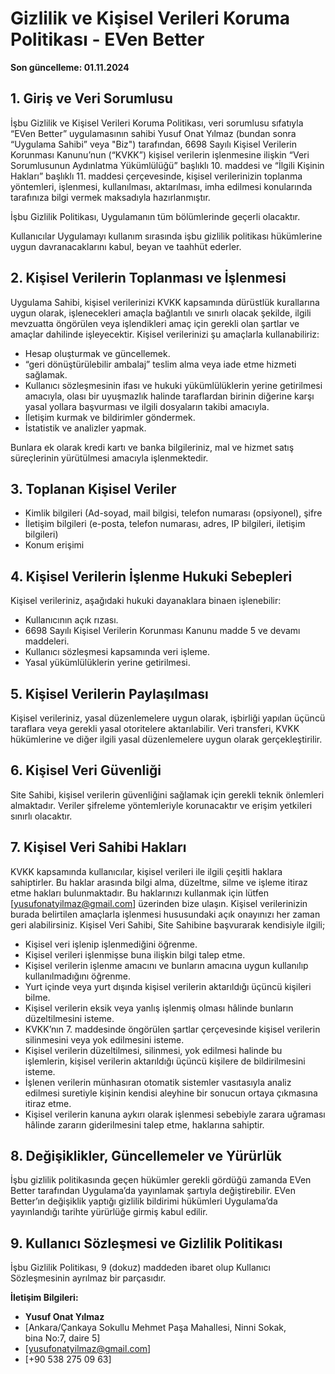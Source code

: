 # Gizlilik ve Kişisel Verileri Koruma Politikası - EVen Better

**Son güncelleme: 01.11.2024**

## 1. Giriş ve Veri Sorumlusu
İşbu Gizlilik ve Kişisel Verileri Koruma Politikası, veri sorumlusu sıfatıyla “EVen Better” uygulamasının sahibi Yusuf Onat Yılmaz (bundan sonra “Uygulama Sahibi” veya "Biz") tarafından, 6698 Sayılı Kişisel Verilerin Korunması Kanunu’nun (“KVKK”) kişisel verilerin işlenmesine ilişkin “Veri Sorumlusunun Aydınlatma Yükümlülüğü” başlıklı 10. maddesi ve “İlgili Kişinin Hakları” başlıklı 11. maddesi çerçevesinde, kişisel verilerinizin toplanma yöntemleri, işlenmesi, kullanılması, aktarılması, imha edilmesi konularında tarafınıza bilgi vermek maksadıyla hazırlanmıştır.

İşbu Gizlilik Politikası, Uygulamanın tüm bölümlerinde geçerli olacaktır.

Kullanıcılar Uygulamayı kullanım sırasında işbu gizlilik politikası hükümlerine uygun davranacaklarını kabul, beyan ve taahhüt ederler.

## 2. Kişisel Verilerin Toplanması ve İşlenmesi
Uygulama Sahibi, kişisel verilerinizi KVKK kapsamında dürüstlük kurallarına uygun olarak, işlenecekleri amaçla bağlantılı ve sınırlı olacak şekilde, ilgili mevzuatta öngörülen veya işlendikleri amaç için gerekli olan şartlar ve amaçlar dahilinde işleyecektir. Kişisel verilerinizi şu amaçlarla kullanabiliriz: 
- Hesap oluşturmak ve güncellemek.
- “geri dönüştürülebilir ambalaj” teslim alma veya iade etme hizmeti sağlamak.
- Kullanıcı sözleşmesinin ifası ve hukuki yükümlülüklerin yerine getirilmesi amacıyla, olası bir uyuşmazlık halinde taraflardan birinin diğerine karşı yasal yollara başvurması ve ilgili dosyaların takibi amacıyla.
- İletişim kurmak ve bildirimler göndermek. 
- İstatistik ve analizler yapmak.

Bunlara ek olarak kredi kartı ve banka bilgileriniz, mal ve hizmet satış süreçlerinin yürütülmesi amacıyla işlenmektedir.

## 3. Toplanan Kişisel Veriler
- Kimlik bilgileri (Ad-soyad, mail bilgisi, telefon numarası (opsiyonel), şifre
- İletişim bilgileri (e-posta, telefon numarası, adres, IP bilgileri, iletişim bilgileri)
- Konum erişimi

## 4. Kişisel Verilerin İşlenme Hukuki Sebepleri
Kişisel verileriniz, aşağıdaki hukuki dayanaklara binaen işlenebilir: 
- Kullanıcının açık rızası.
- 6698 Sayılı Kişisel Verilerin Korunması Kanunu madde 5 ve devamı maddeleri.
- Kullanıcı sözleşmesi kapsamında veri işleme.
- Yasal yükümlülüklerin yerine getirilmesi.

## 5. Kişisel Verilerin Paylaşılması
Kişisel verileriniz, yasal düzenlemelere uygun olarak, işbirliği yapılan üçüncü taraflara veya gerekli yasal otoritelere aktarılabilir. Veri transferi, KVKK hükümlerine ve diğer ilgili yasal düzenlemelere uygun olarak gerçekleştirilir.

## 6. Kişisel Veri Güvenliği
Site Sahibi, kişisel verilerin güvenliğini sağlamak için gerekli teknik önlemleri almaktadır. Veriler şifreleme yöntemleriyle korunacaktır ve erişim yetkileri sınırlı olacaktır.

## 7. Kişisel Veri Sahibi Hakları
KVKK kapsamında kullanıcılar, kişisel verileri ile ilgili çeşitli haklara sahiptirler. Bu haklar arasında bilgi alma, düzeltme, silme ve işleme itiraz etme hakları bulunmaktadır. Bu haklarınızı kullanmak için lütfen [yusufonatyilmaz@gmail.com] üzerinden bize ulaşın. Kişisel verilerinizin burada belirtilen amaçlarla işlenmesi hususundaki açık onayınızı her zaman geri alabilirsiniz. Kişisel Veri Sahibi, Site Sahibine başvurarak kendisiyle ilgili;
- Kişisel veri işlenip işlenmediğini öğrenme.
- Kişisel verileri işlenmişse buna ilişkin bilgi talep etme.
- Kişisel verilerin işlenme amacını ve bunların amacına uygun kullanılıp kullanılmadığını öğrenme.
- Yurt içinde veya yurt dışında kişisel verilerin aktarıldığı üçüncü kişileri bilme.
- Kişisel verilerin eksik veya yanlış işlenmiş olması hâlinde bunların düzeltilmesini isteme.
- KVKK’nın 7. maddesinde öngörülen şartlar çerçevesinde kişisel verilerin silinmesini veya yok edilmesini isteme.
- Kişisel verilerin düzeltilmesi, silinmesi, yok edilmesi halinde bu işlemlerin, kişisel verilerin aktarıldığı üçüncü kişilere de bildirilmesini isteme.
- İşlenen verilerin münhasıran otomatik sistemler vasıtasıyla analiz edilmesi suretiyle kişinin kendisi aleyhine bir sonucun ortaya çıkmasına itiraz etme.
- Kişisel verilerin kanuna aykırı olarak işlenmesi sebebiyle zarara uğraması hâlinde zararın giderilmesini talep etme, haklarına sahiptir.

## 8. Değişiklikler, Güncellemeler ve Yürürlük
İşbu gizlilik politikasında geçen hükümler gerekli gördüğü zamanda EVen Better tarafından Uygulama’da yayınlamak şartıyla değiştirebilir. EVen Better’ın değişiklik yaptığı gizlilik bildirimi hükümleri Uygulama’da yayınlandığı tarihte yürürlüğe girmiş kabul edilir.

## 9. Kullanıcı Sözleşmesi ve Gizlilik Politikası
İşbu Gizlilik Politikası, 9 (dokuz) maddeden ibaret olup Kullanıcı Sözleşmesinin ayrılmaz bir parçasıdır.

**İletişim Bilgileri:**
- **Yusuf Onat Yılmaz**
- [Ankara/Çankaya Sokullu Mehmet Paşa Mahallesi, Ninni Sokak, bina No:7, daire 5]
- [yusufonatyilmaz@gmail.com]
- [+90 538 275 09 63]
